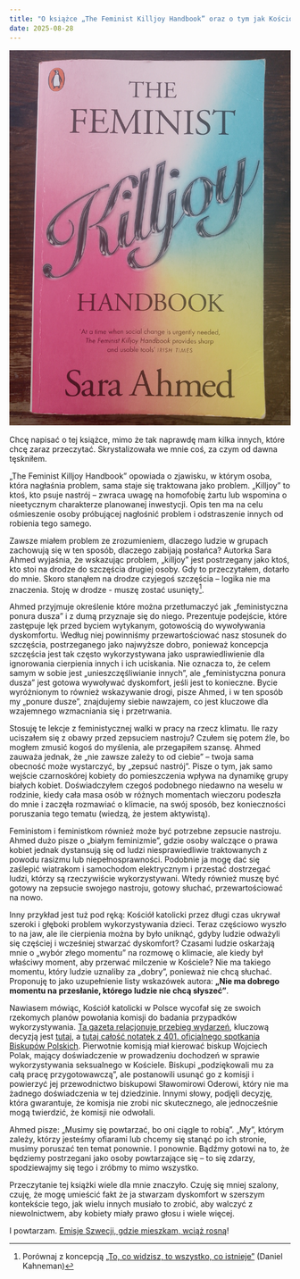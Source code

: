 ```yaml
---
title: "O książce „The Feminist Killjoy Handbook” oraz o tym jak Kościół Katolici w tym roku ucieka od odpowiedzialności za wykorzystywanie seksualne niepełnoletnich."
date: 2025-08-28
---
```


![Bokens omslag](/assets/images/feminist-killjoy.jpg)


Chcę napisać o tej książce, mimo że tak naprawdę mam kilka innych, które chcę zaraz przeczytać. Skrystalizowała we mnie coś, za czym od dawna tęskniłem.

„The Feminist Killjoy Handbook” opowiada o zjawisku, w którym osoba, która nagłaśnia problem, sama staje się traktowana jako problem. „Killjoy” to ktoś, kto psuje nastrój – zwraca uwagę na homofobię żartu lub wspomina o nieetycznym charakterze planowanej inwestycji. Opis ten ma na celu ośmieszenie osoby próbującej nagłośnić problem i odstraszenie innych od robienia tego samego.

Zawsze miałem problem ze zrozumieniem, dlaczego ludzie w grupach zachowują się w ten sposób, dlaczego zabijają posłańca? Autorka Sara Ahmed wyjaśnia, że ​​wskazując problem, „killjoy” jest postrzegany jako ktoś, kto stoi na drodze do szczęścia drugiej osoby. Gdy to przeczytałem, dotarło do mnie. Skoro stanąłem na drodze czyjegoś szczęścia – logika nie ma znaczenia. Stoję w drodze - muszę zostać usunięty[^1].

Ahmed przyjmuje określenie które można przetłumaczyć jak „feministyczna ponura dusza” i z dumą przyznaje się do niego. Prezentuje podejście, które zastępuje lęk przed byciem wytykanym, gotowością do wywoływania dyskomfortu. Według niej powinniśmy przewartościować nasz stosunek do szczęścia, postrzeganego jako najwyższe dobro, ponieważ koncepcja szczęścia jest tak często wykorzystywana jako usprawiedliwienie dla ignorowania cierpienia innych i ich uciskania. Nie oznacza to, że celem samym w sobie jest „unieszczęśliwianie innych”, ale „feministyczna ponura dusza” jest gotowa wywoływać dyskomfort, jeśli jest to konieczne. Bycie wyróżnionym to również wskazywanie drogi, pisze Ahmed, i w ten sposób my „ponure dusze”, znajdujemy siebie nawzajem, co jest kluczowe dla wzajemnego wzmacniania się i przetrwania.

Stosuję te lekcje z feministycznej walki w pracy na rzecz klimatu. Ile razy uciszałem się z obawy przed zepsuciem nastroju? Czułem się potem źle, bo mogłem zmusić kogoś do myślenia, ale przegapiłem szansę. Ahmed zauważa jednak, że „nie zawsze zależy to od ciebie” – twoja sama obecność może wystarczyć, by „zepsuć nastrój”. Pisze o tym, jak samo wejście czarnoskórej kobiety do pomieszczenia wpływa na dynamikę grupy białych kobiet. Doświadczyłem czegoś podobnego niedawno na weselu w rodzinie, kiedy cała masa osób w różnych momentach wieczoru podeszła do mnie i zaczęła rozmawiać o klimacie, na swój sposób, bez konieczności poruszania tego tematu (wiedzą, że jestem aktywistą).

Feministom i feministkom również może być potrzebne zepsucie nastroju. Ahmed dużo pisze o „białym feminizmie”, gdzie osoby walczące o prawa kobiet jednak dystansują się od ludzi niesprawiedliwie traktowanych z powodu rasizmu lub niepełnosprawności. Podobnie ja mogę dać się zaślepić wiatrakom i samochodom elektrycznym i przestać dostrzegać ludzi, którzy są rzeczywiście wykorzystywani. Wtedy również muszę być gotowy na zepsucie swojego nastroju, gotowy słuchać, przewartościować na nowo.

Inny przykład jest tuż pod ręką: Kościół katolicki przez długi czas ukrywał szeroki i głęboki problem wykorzystywania dzieci. Teraz częściowo wyszło to na jaw, ale ile cierpienia można by było uniknąć, gdyby ludzie odważyli się częściej i wcześniej stwarzać dyskomfort? Czasami ludzie oskarżają mnie o „wybór złego momentu” na rozmowę o klimacie, ale kiedy był właściwy moment, aby przerwać milczenie w Kościele? Nie ma takiego momentu, który ludzie uznaliby za „dobry”, ponieważ nie chcą słuchać. Proponuję to jako uzupełnienie listy wskazówek autora: **„Nie ma dobrego momentu na przesłanie, którego ludzie nie chcą słyszeć”**.

Nawiasem mówiąc, Kościół katolicki w Polsce wycofał się ze swoich rzekomych planów powołania komisji do badania przypadków wykorzystywania. [Ta gazeta relacjonuje przebieg wydarzeń](https://wiez.pl/2025/06/14/jak-nie-powstaje-komisja-ds-wykorzystywania-seksualnego-w-kosciele-katolickim-w-polsce-kalendarium-2023-2025/), kluczową decyzją jest [tutaj](https://ochrona.episkopat.pl/dokumenty/komunikat-401-zebrania-plenarnego-kep-fragment/), a [tutaj całość notatek z 401. oficjalnego spotkania Biskupów Polskich](https://www.ekai.pl/dokumenty/komunikat-z-401-zebrania-plenarnego-konferencji-episkopatu-polski/). Pierwotnie komisją miał kierować biskup Wojciech Polak, mający doświadczenie w prowadzeniu dochodzeń w sprawie wykorzystywania seksualnego w Kościele. Biskupi „podziękowali mu za całą pracę przygotowawczą”, ale postanowili usunąć go z komisji i powierzyć jej przewodnictwo biskupowi Sławomirowi Oderowi, który nie ma żadnego doświadczenia w tej dziedzinie. Innymi słowy, podjęli decyzję, która gwarantuje, że komisja nie zrobi nic skutecznego, ale jednocześnie mogą twierdzić, że komisji nie odwołali.

Ahmed pisze: „Musimy się powtarzać, bo oni ciągle to robią”. „My”, którym zależy, którzy jesteśmy ofiarami lub chcemy się stanąć po ich stronie, musimy poruszać ten temat ponownie. I ponownie. Bądźmy gotowi na to, że będziemy postrzegani jako osoby powtarzające się – to się zdarzy, spodziewajmy się tego i zróbmy to mimo wszystko.

Przeczytanie tej książki wiele dla mnie znaczyło. Czuję się mniej szalony, czuję, że mogę umieścić fakt że ja stwarzam dyskomfort w szerszym kontekście tego, jak wielu innych musiało to zrobić, aby walczyć z niewolnictwem, aby kobiety miały prawo głosu i wiele więcej.

I powtarzam. [Emisje Szwecji, gdzie mieszkam, wciąż rosną](https://www.naturvardsverket.se/data-och-statistik/klimat/sveriges-utslapp-och-upptag-av-vaxthusgaser/)!

[^1]: Porównaj z koncepcją [„To, co widzisz, to wszystko, co istnieje”](https://ebrary.net/144926/business_finance/wysiati_what_there) (Daniel Kahneman)




